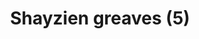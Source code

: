 ---
layout: item
title: Shayzien greaves (5)
item-id: 13380
datatable: true
id: 13380
name: "Shayzien greaves (5)"
members: true
lowalch: 30
highalch: 45
examine: "Dress like a tier 5 Shayzien soldier."
monsters:
  - id: 6913
    name: "Soldier (tier 5)"
    members: true
    combat_level: 99
    wiki_url: "https://oldschool.runescape.wiki/w/Soldier_(tier_5)"
    drops:
      - quantity: "1"
        rarity: 1
        drop_requirements: null
---